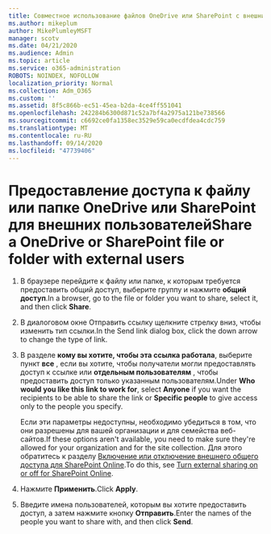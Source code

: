 ```yaml
---
title: Совместное использование файлов OneDrive или SharePoint с внешними пользователями
ms.author: mikeplum
author: MikePlumleyMSFT
manager: scotv
ms.date: 04/21/2020
ms.audience: Admin
ms.topic: article
ms.service: o365-administration
ROBOTS: NOINDEX, NOFOLLOW
localization_priority: Normal
ms.collection: Adm_O365
ms.custom: ''
ms.assetid: 8f5c866b-ec51-45ea-b2da-4ce4ff551041
ms.openlocfilehash: 242284b6300d871c52a7bf4a2975a121be738566
ms.sourcegitcommit: c6692ce0fa1358ec3529e59ca0ecdfdea4cdc759
ms.translationtype: MT
ms.contentlocale: ru-RU
ms.lasthandoff: 09/14/2020
ms.locfileid: "47739406"
---
```

# <a name="share-a-onedrive-or-sharepoint-file-or-folder-with-external-users"></a><span data-ttu-id="c40a0-102">Предоставление доступа к файлу или папке OneDrive или SharePoint для внешних пользователей</span><span class="sxs-lookup"><span data-stu-id="c40a0-102">Share a OneDrive or SharePoint file or folder with external users</span></span>

1. <span data-ttu-id="c40a0-103">В браузере перейдите к файлу или папке, к которым требуется предоставить общий доступ, выберите группу и нажмите **общий доступ**.</span><span class="sxs-lookup"><span data-stu-id="c40a0-103">In a browser, go to the file or folder you want to share, select it, and then click **Share**.</span></span>
    
2. <span data-ttu-id="c40a0-104">В диалоговом окне Отправить ссылку щелкните стрелку вниз, чтобы изменить тип ссылки.</span><span class="sxs-lookup"><span data-stu-id="c40a0-104">In the Send link dialog box, click the down arrow to change the type of link.</span></span>
    
3. <span data-ttu-id="c40a0-105">В разделе **кому вы хотите, чтобы эта ссылка работала**, выберите пункт **все** , если вы хотите, чтобы получатели могли предоставлять доступ к ссылке или **отдельным пользователям** , чтобы предоставить доступ только указанным пользователям.</span><span class="sxs-lookup"><span data-stu-id="c40a0-105">Under **Who would you like this link to work for**, select **Anyone** if you want the recipients to be able to share the link or **Specific people** to give access only to the people you specify.</span></span> 
    
    <span data-ttu-id="c40a0-106">Если эти параметры недоступны, необходимо убедиться в том, что они разрешены для вашей организации и для семейства веб-сайтов.</span><span class="sxs-lookup"><span data-stu-id="c40a0-106">If these options aren't available, you need to make sure they're allowed for your organization and for the site collection.</span></span> <span data-ttu-id="c40a0-107">Для этого обратитесь к разделу [Включение или отключение внешнего общего доступа для SharePoint Online](https://go.microsoft.com/fwlink/?linkid=866426).</span><span class="sxs-lookup"><span data-stu-id="c40a0-107">To do this, see [Turn external sharing on or off for SharePoint Online](https://go.microsoft.com/fwlink/?linkid=866426).</span></span>
    
4. <span data-ttu-id="c40a0-108">Нажмите **Применить**.</span><span class="sxs-lookup"><span data-stu-id="c40a0-108">Click **Apply**.</span></span>
    
5. <span data-ttu-id="c40a0-109">Введите имена пользователей, которым вы хотите предоставить доступ, а затем нажмите кнопку **Отправить**.</span><span class="sxs-lookup"><span data-stu-id="c40a0-109">Enter the names of the people you want to share with, and then click **Send**.</span></span>
    

